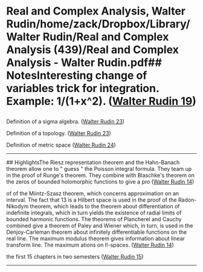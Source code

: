 # Real and Complex Analysis, Walter Rudin/home/zack/Dropbox/Library/Walter Rudin/Real and Complex Analysis (439)/Real and Complex Analysis - Walter Rudin.pdf## NotesInteresting change of variables trick for integration. Example: 1/(1+x^2). (<a href="file:////home/zack/Dropbox/Library/Walter Rudin/Real and Complex Analysis (439)/Real and Complex Analysis - Walter Rudin.pdf#page=19" target="_blank">Walter Rudin 19</a>)</p>
Definition of a sigma algebra. (<a href="file:////home/zack/Dropbox/Library/Walter Rudin/Real and Complex Analysis (439)/Real and Complex Analysis - Walter Rudin.pdf#page=23" target="_blank">Walter Rudin 23</a>)</p>
Definition of a topology. (<a href="file:////home/zack/Dropbox/Library/Walter Rudin/Real and Complex Analysis (439)/Real and Complex Analysis - Walter Rudin.pdf#page=23" target="_blank">Walter Rudin 23</a>)</p>
Definition of metric space (<a href="file:////home/zack/Dropbox/Library/Walter Rudin/Real and Complex Analysis (439)/Real and Complex Analysis - Walter Rudin.pdf#page=24" target="_blank">Walter Rudin 24</a>)</p><hr>## HighlightsThe Riesz representation theorem and the Hahn-Banach theorem allow one to " guess " the Poisson integral formula. They team up in the proof of Runge's theorem. They combine with Blaschke's theorem on the zeros of bounded holomorphic functions to give a pro (<a href="file:////home/zack/Dropbox/Library/Walter Rudin/Real and Complex Analysis (439)/Real and Complex Analysis - Walter Rudin.pdf#page=14" target="_blank">Walter Rudin 14</a>)</p>
of of the Miintz-Szasz theorem, which concerns approximation on an interval. The fact that 13 is a Hilbert space is used in the proof of the Radon-Nikodym theorem, which leads to the theorem about differentiation of indefinite integrals, which in turn yields the existence of radial limits of bounded harmonic functions. The theorems of Plancherel and Cauchy combined give a theorem of Paley and Wiener which, in turn, is used in the Denjoy-Carleman theorem about infinitely differentiable functions on the real line. The maximum modulus theorem gives information about linear transform­ line. The maximum ations on I!-spaces. (<a href="file:////home/zack/Dropbox/Library/Walter Rudin/Real and Complex Analysis (439)/Real and Complex Analysis - Walter Rudin.pdf#page=14" target="_blank">Walter Rudin 14</a>)</p>
the first 15 chapters in two semesters (<a href="file:////home/zack/Dropbox/Library/Walter Rudin/Real and Complex Analysis (439)/Real and Complex Analysis - Walter Rudin.pdf#page=15" target="_blank">Walter Rudin 15</a>)</p><hr>